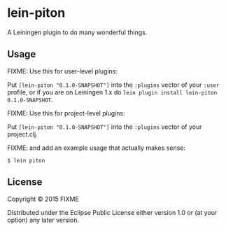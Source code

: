 # lein-piton

A Leiningen plugin to do many wonderful things.

## Usage

FIXME: Use this for user-level plugins:

Put `[lein-piton "0.1.0-SNAPSHOT"]` into the `:plugins` vector of your
`:user` profile, or if you are on Leiningen 1.x do `lein plugin install
lein-piton 0.1.0-SNAPSHOT`.

FIXME: Use this for project-level plugins:

Put `[lein-piton "0.1.0-SNAPSHOT"]` into the `:plugins` vector of your project.clj.

FIXME: and add an example usage that actually makes sense:

    $ lein piton

## License

Copyright © 2015 FIXME

Distributed under the Eclipse Public License either version 1.0 or (at
your option) any later version.
